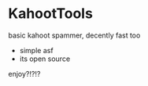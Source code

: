 # KahootTools

basic kahoot spammer, decently fast too

- simple asf 
- its open source

enjoy?!?!?
